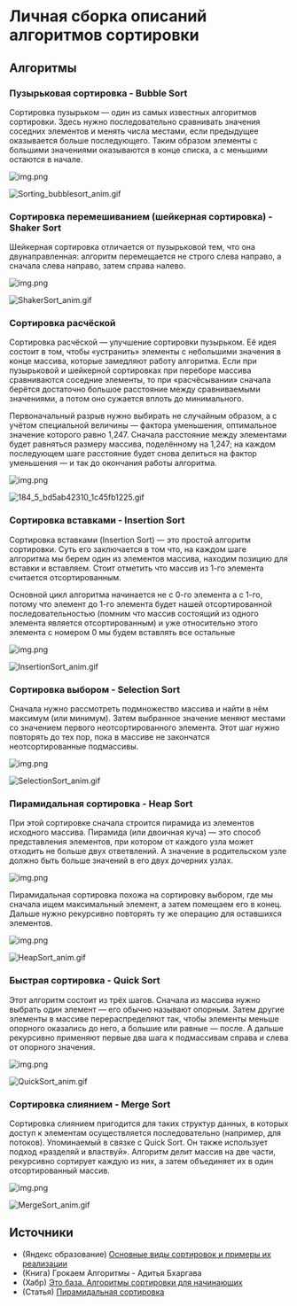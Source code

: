 # Личная сборка описаний алгоритмов сортировки

## Алгоритмы

### Пузырьковая сортировка - Bubble Sort
Сортировка пузырьком — один из самых известных алгоритмов сортировки. 
Здесь нужно последовательно сравнивать значения соседних элементов и менять
числа местами, если предыдущее оказывается больше последующего. Таким образом
элементы с большими значениями оказываются в конце списка, а с меньшими
остаются в начале. 

![img.png](images/BubbleSort_complexity.png)

![Sorting_bubblesort_anim.gif](images/bubbleSort_anim.gif)

### Сортировка перемешиванием (шейкерная сортировка) - Shaker Sort
Шейкерная сортировка отличается от пузырьковой тем, что она двунаправленная: 
алгоритм перемещается не строго слева направо, а сначала слева направо, затем
справа налево.

![img.png](images/ShakerSort_complexity.png)

![ShakerSort_anim.gif](images/ShakerSort_anim.gif)

### Сортировка расчёской
Сортировка расчёской — улучшение сортировки пузырьком. Её идея состоит в
том, чтобы «устранить» элементы с небольшими значения в конце массива, которые
замедляют работу алгоритма. Если при пузырьковой и шейкерной сортировках
при переборе массива сравниваются соседние элементы, то при «расчёсывании» 
сначала берётся достаточно большое расстояние между сравниваемыми значениями,
а потом оно сужается вплоть до минимального.

Первоначальный разрыв нужно выбирать не случайным образом, а с учётом специальной
величины — фактора уменьшения, оптимальное значение которого равно 1,247.
Сначала расстояние между элементами будет равняться размеру массива, поделённому 
на 1,247; на каждом последующем шаге расстояние будет снова делиться на фактор
уменьшения — и так до окончания работы алгоритма.

![img.png](images/CombSort_complexity.png)

![184_5_bd5ab42310_1c45fb1225.gif](images/CombSort_anim.gif)

### Сортировка вставками - Insertion Sort
Сортировка вставками (Insertion Sort) — это простой алгоритм сортировки. Суть его
заключается в том что, на каждом шаге алгоритма мы берем один из элементов 
массива, находим позицию для вставки и вставляем. Стоит отметить что массив 
из 1-го элемента считается отсортированным.

Основной цикл алгоритма начинается не с 0-го элемента а с 1-го, потому что 
элемент до 1-го элемента будет нашей отсортированной последовательностью (помним
что массив состоящий из одного элемента является отсортированным) и уже относительно
этого элемента с номером 0 мы будем вставлять все остальные

![img.png](images/InsertionSort_complexity.png)

![InsertionSort_anim.gif](images/InsertionSort_anim.gif)

### Сортировка выбором - Selection Sort

Сначала нужно рассмотреть подмножество массива и найти в нём максимум (или минимум).
Затем выбранное значение меняют местами со значением первого неотсортированного 
элемента. Этот шаг нужно повторять до тех пор, пока в массиве не закончатся 
неотсортированные подмассивы.

![img.png](images/SelectionSort_complexity.png)

![SelectionSort_anim.gif](images/SelectionSort_anim.gif)

### Пирамидальная сортировка - Heap Sort
При этой сортировке сначала строится пирамида из элементов исходного массива. 
Пирамида (или двоичная куча) — это способ представления элементов, при котором
от каждого узла может отходить не больше двух ответвлений. А значение в 
родительском узле должно быть больше значений в его двух дочерних узлах.

![img.png](images/HeapSort_tree.png)

Пирамидальная сортировка похожа на сортировку выбором, где мы сначала ищем 
максимальный элемент, а затем помещаем его в конец. Дальше нужно рекурсивно 
повторять ту же операцию для оставшихся элементов.

![img.png](images/HeapSort_complexity.png)

![HeapSort_anim.gif](images/HeapSort_anim.gif)

### Быстрая сортировка - Quick Sort

Этот алгоритм состоит из трёх шагов. Сначала из массива нужно выбрать один 
элемент — его обычно называют опорным. Затем другие элементы в массиве 
перераспределяют так, чтобы элементы меньше опорного оказались до него, а большие 
или равные — после. А дальше рекурсивно применяют первые два шага к подмассивам
справа и слева от опорного значения.

![img.png](images/QuickSort_complexity.png)

![QuickSort_anim.gif](images/QuickSort_anim.gif)

### Сортировка слиянием - Merge Sort

Сортировка слиянием пригодится для таких структур данных, в которых доступ к 
элементам осуществляется последовательно (например, для потоков). Упоминаемый
в связке с Quick Sort. Он также использует подход «разделяй и властвуй». Алгоритм
делит массив на две части, рекурсивно сортирует каждую из них, а затем объединяет
их в один отсортированный массив.

![img.png](images/MergeSort_complexity.png)

![MergeSort_anim.gif](images/MergeSort_anim.gif)

## Источники

* (Яндекс образование) [Основные виды сортировок и примеры их реализации](https://education.yandex.ru/journal/osnovnye-vidy-sortirovok-i-primery-ikh-realizatsii)
* (Книга) Грокаем Алгоритмы - Адитья Бхаргава
* (Хабр) [Это база. Алгоритмы сортировки для начинающих](https://habr.com/ru/companies/selectel/articles/851206/#5)
* (Статья) [Пирамидальная сортировка](https://prog-cpp.ru/sort-pyramid/)